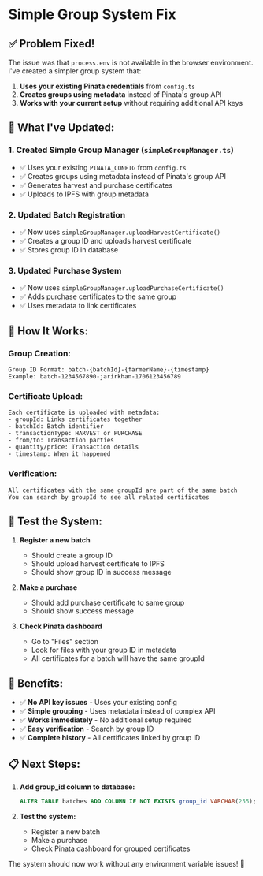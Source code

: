 # Simple Group System Fix

## ✅ **Problem Fixed!**

The issue was that `process.env` is not available in the browser environment. I've created a simpler group system that:

1. **Uses your existing Pinata credentials** from `config.ts`
2. **Creates groups using metadata** instead of Pinata's group API
3. **Works with your current setup** without requiring additional API keys

## 🚀 **What I've Updated:**

### **1. Created Simple Group Manager (`simpleGroupManager.ts`)**
- ✅ Uses your existing `PINATA_CONFIG` from `config.ts`
- ✅ Creates groups using metadata instead of Pinata's group API
- ✅ Generates harvest and purchase certificates
- ✅ Uploads to IPFS with group metadata

### **2. Updated Batch Registration**
- ✅ Now uses `simpleGroupManager.uploadHarvestCertificate()`
- ✅ Creates a group ID and uploads harvest certificate
- ✅ Stores group ID in database

### **3. Updated Purchase System**
- ✅ Now uses `simpleGroupManager.uploadPurchaseCertificate()`
- ✅ Adds purchase certificates to the same group
- ✅ Uses metadata to link certificates

## 🎯 **How It Works:**

### **Group Creation:**
```
Group ID Format: batch-{batchId}-{farmerName}-{timestamp}
Example: batch-1234567890-jarirkhan-1706123456789
```

### **Certificate Upload:**
```
Each certificate is uploaded with metadata:
- groupId: Links certificates together
- batchId: Batch identifier
- transactionType: HARVEST or PURCHASE
- from/to: Transaction parties
- quantity/price: Transaction details
- timestamp: When it happened
```

### **Verification:**
```
All certificates with the same groupId are part of the same batch
You can search by groupId to see all related certificates
```

## 🧪 **Test the System:**

1. **Register a new batch**
   - Should create a group ID
   - Should upload harvest certificate to IPFS
   - Should show group ID in success message

2. **Make a purchase**
   - Should add purchase certificate to same group
   - Should show success message

3. **Check Pinata dashboard**
   - Go to "Files" section
   - Look for files with your group ID in metadata
   - All certificates for a batch will have the same groupId

## 🎉 **Benefits:**

- ✅ **No API key issues** - Uses your existing config
- ✅ **Simple grouping** - Uses metadata instead of complex API
- ✅ **Works immediately** - No additional setup required
- ✅ **Easy verification** - Search by group ID
- ✅ **Complete history** - All certificates linked by group ID

## 📋 **Next Steps:**

1. **Add group_id column to database:**
   ```sql
   ALTER TABLE batches ADD COLUMN IF NOT EXISTS group_id VARCHAR(255);
   ```

2. **Test the system:**
   - Register a new batch
   - Make a purchase
   - Check Pinata dashboard for grouped certificates

The system should now work without any environment variable issues! 🚀
